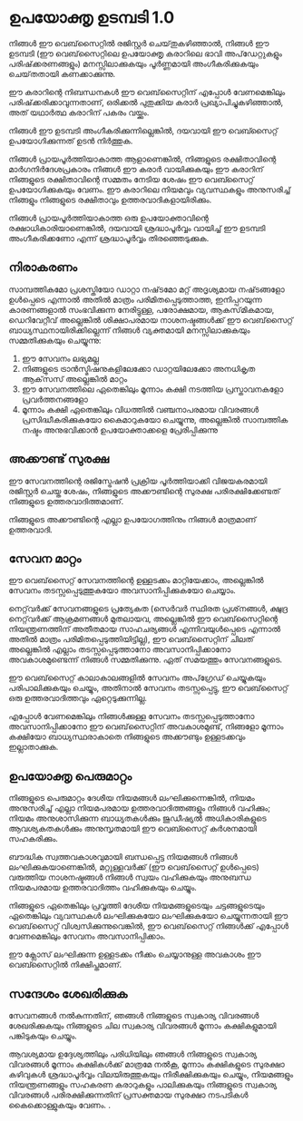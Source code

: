 # ഉപയോക്തൃ ഉടമ്പടി 1.0

നിങ്ങൾ ഈ വെബ്‌സൈറ്റിൽ രജിസ്റ്റർ ചെയ്‌തുകഴിഞ്ഞാൽ, നിങ്ങൾ ഈ ഉടമ്പടി (ഈ വെബ്‌സൈറ്റിലെ ഉപയോക്തൃ കരാറിലെ ഭാവി അപ്‌ഡേറ്റുകളും പരിഷ്‌ക്കരണങ്ങളും) മനസ്സിലാക്കുകയും പൂർണ്ണമായി അംഗീകരിക്കുകയും ചെയ്‌തതായി കണക്കാക്കുന്നു.

ഈ കരാറിന്റെ നിബന്ധനകൾ ഈ വെബ്‌സൈറ്റിന് എപ്പോൾ വേണമെങ്കിലും പരിഷ്‌ക്കരിക്കാവുന്നതാണ്, ഒരിക്കൽ പുതുക്കിയ കരാർ പ്രഖ്യാപിച്ചുകഴിഞ്ഞാൽ, അത് യഥാർത്ഥ കരാറിന് പകരം വയ്ക്കും.

നിങ്ങൾ ഈ ഉടമ്പടി അംഗീകരിക്കുന്നില്ലെങ്കിൽ, ദയവായി ഈ വെബ്സൈറ്റ് ഉപയോഗിക്കുന്നത് ഉടൻ നിർത്തുക.

നിങ്ങൾ പ്രായപൂർത്തിയാകാത്ത ആളാണെങ്കിൽ, നിങ്ങളുടെ രക്ഷിതാവിന്റെ മാർഗനിർദേശപ്രകാരം നിങ്ങൾ ഈ കരാർ വായിക്കുകയും ഈ കരാറിന് നിങ്ങളുടെ രക്ഷിതാവിന്റെ സമ്മതം നേടിയ ശേഷം ഈ വെബ്സൈറ്റ് ഉപയോഗിക്കുകയും വേണം. ഈ കരാറിലെ നിയമവും വ്യവസ്ഥകളും അനുസരിച്ച് നിങ്ങളും നിങ്ങളുടെ രക്ഷിതാവും ഉത്തരവാദികളായിരിക്കും.

നിങ്ങൾ പ്രായപൂർത്തിയാകാത്ത ഒരു ഉപയോക്താവിന്റെ രക്ഷാധികാരിയാണെങ്കിൽ, ദയവായി ശ്രദ്ധാപൂർവ്വം വായിച്ച് ഈ ഉടമ്പടി അംഗീകരിക്കണോ എന്ന് ശ്രദ്ധാപൂർവ്വം തിരഞ്ഞെടുക്കുക.

## നിരാകരണം

സാമ്പത്തികമോ പ്രശസ്തിയോ ഡാറ്റാ നഷ്‌ടമോ മറ്റ് അദൃശ്യമായ നഷ്‌ടങ്ങളോ ഉൾപ്പെടെ എന്നാൽ അതിൽ മാത്രം പരിമിതപ്പെടുത്താത്ത, ഇനിപ്പറയുന്ന കാരണങ്ങളാൽ സംഭവിക്കുന്ന നേരിട്ടുള്ള, പരോക്ഷമായ, ആകസ്‌മികമായ, ഡെറിവേറ്റീവ് അല്ലെങ്കിൽ ശിക്ഷാപരമായ നാശനഷ്ടങ്ങൾക്ക് ഈ വെബ്‌സൈറ്റ് ബാധ്യസ്ഥനായിരിക്കില്ലെന്ന് നിങ്ങൾ വ്യക്തമായി മനസ്സിലാക്കുകയും സമ്മതിക്കുകയും ചെയ്യുന്നു:

1. ഈ സേവനം ലഭ്യമല്ല
1. നിങ്ങളുടെ ട്രാൻസ്മിഷനുകളിലേക്കോ ഡാറ്റയിലേക്കോ അനധികൃത ആക്‌സസ് അല്ലെങ്കിൽ മാറ്റം
1. ഈ സേവനത്തിലെ ഏതെങ്കിലും മൂന്നാം കക്ഷി നടത്തിയ പ്രസ്താവനകളോ പ്രവർത്തനങ്ങളോ
1. മൂന്നാം കക്ഷി ഏതെങ്കിലും വിധത്തിൽ വഞ്ചനാപരമായ വിവരങ്ങൾ പ്രസിദ്ധീകരിക്കുകയോ കൈമാറുകയോ ചെയ്യുന്നു, അല്ലെങ്കിൽ സാമ്പത്തിക നഷ്ടം അനുഭവിക്കാൻ ഉപയോക്താക്കളെ പ്രേരിപ്പിക്കുന്നു

## അക്കൗണ്ട് സുരക്ഷ

ഈ സേവനത്തിന്റെ രജിസ്ട്രേഷൻ പ്രക്രിയ പൂർത്തിയാക്കി വിജയകരമായി രജിസ്റ്റർ ചെയ്ത ശേഷം, നിങ്ങളുടെ അക്കൗണ്ടിന്റെ സുരക്ഷ പരിരക്ഷിക്കേണ്ടത് നിങ്ങളുടെ ഉത്തരവാദിത്തമാണ്.

നിങ്ങളുടെ അക്കൗണ്ടിന്റെ എല്ലാ ഉപയോഗത്തിനും നിങ്ങൾ മാത്രമാണ് ഉത്തരവാദി.

## സേവന മാറ്റം

ഈ വെബ്‌സൈറ്റ് സേവനത്തിന്റെ ഉള്ളടക്കം മാറ്റിയേക്കാം, അല്ലെങ്കിൽ സേവനം തടസ്സപ്പെടുത്തുകയോ അവസാനിപ്പിക്കുകയോ ചെയ്യാം.

നെറ്റ്‌വർക്ക് സേവനങ്ങളുടെ പ്രത്യേകത (സെർവർ സ്ഥിരത പ്രശ്‌നങ്ങൾ, ക്ഷുദ്ര നെറ്റ്‌വർക്ക് ആക്രമണങ്ങൾ മുതലായവ, അല്ലെങ്കിൽ ഈ വെബ്‌സൈറ്റിന്റെ നിയന്ത്രണത്തിന് അതീതമായ സാഹചര്യങ്ങൾ എന്നിവയുൾപ്പെടെ എന്നാൽ അതിൽ മാത്രം പരിമിതപ്പെടുത്തിയിട്ടില്ല), ഈ വെബ്‌സൈറ്റിന് ചിലത് അല്ലെങ്കിൽ എല്ലാം തടസ്സപ്പെടുത്താനോ അവസാനിപ്പിക്കാനോ അവകാശമുണ്ടെന്ന് നിങ്ങൾ സമ്മതിക്കുന്നു. ഏത് സമയത്തും സേവനങ്ങളുടെ.

ഈ വെബ്‌സൈറ്റ് കാലാകാലങ്ങളിൽ സേവനം അപ്‌ഗ്രേഡ് ചെയ്യുകയും പരിപാലിക്കുകയും ചെയ്യും, അതിനാൽ സേവനം തടസ്സപ്പെട്ടു, ഈ വെബ്‌സൈറ്റ് ഒരു ഉത്തരവാദിത്തവും ഏറ്റെടുക്കുന്നില്ല.

എപ്പോൾ വേണമെങ്കിലും നിങ്ങൾക്കുള്ള സേവനം തടസ്സപ്പെടുത്താനോ അവസാനിപ്പിക്കാനോ ഈ വെബ്‌സൈറ്റിന് അവകാശമുണ്ട്, നിങ്ങളോ മൂന്നാം കക്ഷിയോ ബാധ്യസ്ഥരാകാതെ നിങ്ങളുടെ അക്കൗണ്ടും ഉള്ളടക്കവും ഇല്ലാതാക്കുക.

## ഉപയോക്തൃ പെരുമാറ്റം

നിങ്ങളുടെ പെരുമാറ്റം ദേശീയ നിയമങ്ങൾ ലംഘിക്കുന്നെങ്കിൽ, നിയമം അനുസരിച്ച് എല്ലാ നിയമപരമായ ഉത്തരവാദിത്തങ്ങളും നിങ്ങൾ വഹിക്കും; നിയമം അനുശാസിക്കുന്ന ബാധ്യതകൾക്കും ജുഡീഷ്യൽ അധികാരികളുടെ ആവശ്യകതകൾക്കും അനുസൃതമായി ഈ വെബ്സൈറ്റ് കർശനമായി സഹകരിക്കും.

ബൗദ്ധിക സ്വത്തവകാശവുമായി ബന്ധപ്പെട്ട നിയമങ്ങൾ നിങ്ങൾ ലംഘിക്കുകയാണെങ്കിൽ, മറ്റുള്ളവർക്ക് (ഈ വെബ്‌സൈറ്റ് ഉൾപ്പെടെ) വരുത്തിയ നാശനഷ്ടങ്ങൾ നിങ്ങൾ സ്വയം വഹിക്കുകയും അനുബന്ധ നിയമപരമായ ഉത്തരവാദിത്തം വഹിക്കുകയും ചെയ്യും.

നിങ്ങളുടെ ഏതെങ്കിലും പ്രവൃത്തി ദേശീയ നിയമങ്ങളുടെയും ചട്ടങ്ങളുടെയും ഏതെങ്കിലും വ്യവസ്ഥകൾ ലംഘിക്കുകയോ ലംഘിക്കുകയോ ചെയ്യുന്നതായി ഈ വെബ്‌സൈറ്റ് വിശ്വസിക്കുന്നുവെങ്കിൽ, ഈ വെബ്‌സൈറ്റ് നിങ്ങൾക്ക് എപ്പോൾ വേണമെങ്കിലും സേവനം അവസാനിപ്പിക്കാം.

ഈ ക്ലോസ് ലംഘിക്കുന്ന ഉള്ളടക്കം നീക്കം ചെയ്യാനുള്ള അവകാശം ഈ വെബ്സൈറ്റിൽ നിക്ഷിപ്തമാണ്.

## സന്ദേശം ശേഖരിക്കുക

സേവനങ്ങൾ നൽകുന്നതിന്, ഞങ്ങൾ നിങ്ങളുടെ സ്വകാര്യ വിവരങ്ങൾ ശേഖരിക്കുകയും നിങ്ങളുടെ ചില സ്വകാര്യ വിവരങ്ങൾ മൂന്നാം കക്ഷികളുമായി പങ്കിടുകയും ചെയ്യും.

ആവശ്യമായ ഉദ്ദേശ്യത്തിലും പരിധിയിലും ഞങ്ങൾ നിങ്ങളുടെ സ്വകാര്യ വിവരങ്ങൾ മൂന്നാം കക്ഷികൾക്ക് മാത്രമേ നൽകൂ, മൂന്നാം കക്ഷികളുടെ സുരക്ഷാ കഴിവുകൾ ശ്രദ്ധാപൂർവ്വം വിലയിരുത്തുകയും നിരീക്ഷിക്കുകയും ചെയ്യും, നിയമങ്ങളും നിയന്ത്രണങ്ങളും സഹകരണ കരാറുകളും പാലിക്കുകയും നിങ്ങളുടെ സ്വകാര്യ വിവരങ്ങൾ പരിരക്ഷിക്കുന്നതിന് പ്രസക്തമായ സുരക്ഷാ നടപടികൾ കൈക്കൊള്ളുകയും വേണം. .
